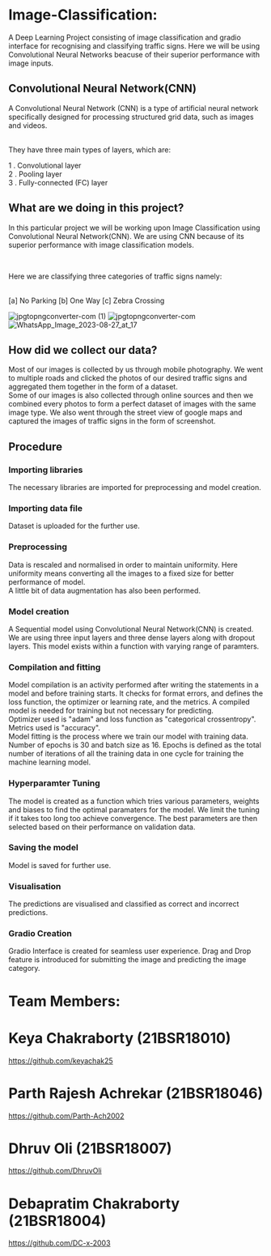 # Image-Classification:
A Deep Learning Project consisting of image classification and gradio interface for recognising and classifying traffic signs.
Here we will be using Convolutional Neural Networks beacuse of their superior performance with image inputs.
## Convolutional Neural Network(CNN)
A Convolutional Neural Network (CNN) is a type of artificial neural network specifically designed for processing structured grid data, such as images and videos. 

<br>
They have three main types of layers, which are:
<br>

1 . Convolutional layer
<br>
2 . Pooling layer
<br>
3 . Fully-connected (FC) layer
<br>

## What are we doing in this project?
In this particular project we will be working upon Image Classification using Convolutional Neural Network(CNN). We are using CNN because of its superior performance with image classification models.

<br>

Here we are classifying three categories of traffic signs namely:
<br>
<br>

[a] No Parking
[b] One Way
[c] Zebra Crossing
<br>

![jpgtopngconverter-com (1)](https://github.com/Parth-Ach2002/Image-Classification/assets/141126437/7ffa33af-f59e-43ef-9154-38fceac209d8) 
![jpgtopngconverter-com](https://github.com/Parth-Ach2002/Image-Classification/assets/141126437/ae32cb74-ec1d-4a3e-9636-0a8b47c414e0) 
![WhatsApp_Image_2023-08-27_at_17](https://github.com/Parth-Ach2002/Image-Classification/assets/141126437/aa215b4b-3007-4291-98d2-3eb8e7cec113)


## How did we collect our data?
Most of our images is collected by us through mobile photography. We went to multiple roads and clicked the photos of our desired traffic signs and aggregated them together in the form of a dataset. 
<br>
Some of our images is also collected through online sources and then we combined every photos to form a perfect dataset of images with the same image type. 
We also went through the street view of google maps and captured the images of traffic signs in the form of screenshot.
<br>

## Procedure
### Importing libraries
The necessary libraries are imported for preprocessing and model creation.
<br>

### Importing data file
Dataset is uploaded for the further use.
<br>

### Preprocessing
Data is rescaled and normalised in order to maintain uniformity. Here uniformity means converting all the images to a fixed size for better performance of model.
<br>
A little bit of data augmentation has also been performed.
<br>

### Model creation 
A Sequential model using Convolutional Neural Network(CNN) is created.
We are using three input layers and three dense layers along with dropout layers.
This model exists within a function with varying range of paramters.
<br>

### Compilation and fitting
 Model compilation is an activity performed after writing the statements in a model and before training starts. It checks for format errors, and defines the loss function, the optimizer or learning rate, and the metrics. A compiled model is needed for training but not necessary for predicting.
<br>
Optimizer used is "adam" and loss function as "categorical crossentropy". Metrics used is "accuracy".
<br>
Model fitting is the process where we train our model with training data.
<br>
Number of epochs is 30 and batch size as 16. Epochs is defined as the total number of iterations of all the training data in one cycle for training the machine learning model. 
<br>

### Hyperparamter Tuning 
The model is created as a function which tries various parameters, weights and biases to find the optimal paramaters for the model. We limit the tuning if it takes too long too achieve convergence. The best parameters are then selected based on their performance on validation data.
<br>

### Saving the model
Model is saved for further use.
<br>

### Visualisation
The predictions are visualised and classified as correct and incorrect predictions.
<br>

### Gradio Creation
Gradio Interface is created for seamless user experience.
Drag and Drop feature is introduced for submitting the image and predicting the image category.











# Team Members: 
# Keya Chakraborty (21BSR18010) 
https://github.com/keyachak25
# Parth Rajesh Achrekar (21BSR18046) 
https://github.com/Parth-Ach2002
# Dhruv Oli (21BSR18007)           
https://github.com/DhruvOli
# Debapratim Chakraborty (21BSR18004) 
https://github.com/DC-x-2003


